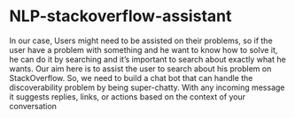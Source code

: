 # NLP-stackoverflow-assistant
In our case,
Users might need to be assisted on their problems, so if the user have a problem with something and he want to know how to solve it, he can do it by searching and it’s important to search about exactly what he wants.
Our aim here is to assist the user to search about his problem on StackOverflow.
So, we need to build a chat bot that can handle the discoverability problem by being super-chatty. With any incoming message it suggests replies, links, or actions based on the context of your conversation
